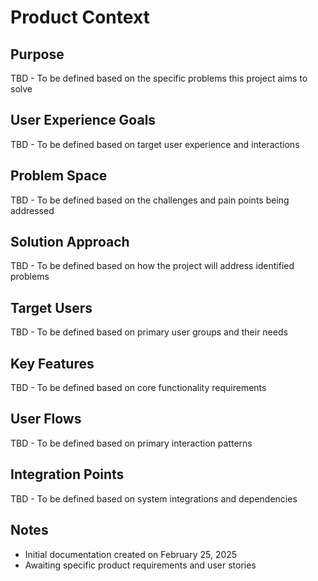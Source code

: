 # Product Context

## Purpose
TBD - To be defined based on the specific problems this project aims to solve

## User Experience Goals
TBD - To be defined based on target user experience and interactions

## Problem Space
TBD - To be defined based on the challenges and pain points being addressed

## Solution Approach
TBD - To be defined based on how the project will address identified problems

## Target Users
TBD - To be defined based on primary user groups and their needs

## Key Features
TBD - To be defined based on core functionality requirements

## User Flows
TBD - To be defined based on primary interaction patterns

## Integration Points
TBD - To be defined based on system integrations and dependencies

## Notes
- Initial documentation created on February 25, 2025
- Awaiting specific product requirements and user stories
